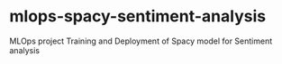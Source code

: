 # mlops-spacy-sentiment-analysis
MLOps project Training and Deployment of Spacy model for Sentiment analysis
